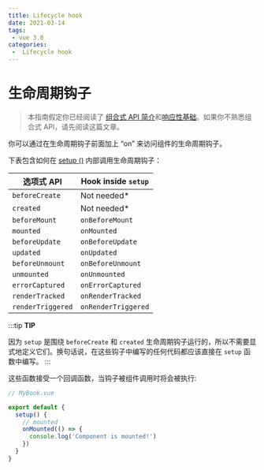```yaml
---
title: Lifecycle hook
date: 2021-03-14
tags:
 - vue 3.0
categories:
 -  Lifecycle hook
---
```

# 生命周期钩子

> 本指南假定你已经阅读了 [组合式 API 简介]()和[响应性基础]()。如果你不熟悉组合式 API，请先阅读这篇文章。

你可以通过在生命周期钩子前面加上 “on” 来访问组件的生命周期钩子。

下表包含如何在 [setup ()]() 内部调用生命周期钩子：

选项式 API   | Hook inside `setup`
------------- | -------------
`beforeCreate`   |	Not needed*
`created`        |  Not needed*
`beforeMount`    |	`onBeforeMount`
`mounted`        |	`onMounted`
`beforeUpdate`   |	`onBeforeUpdate`
`updated`        |	`onUpdated`
`beforeUnmount`  |	`onBeforeUnmount`
`unmounted`      |	`onUnmounted`
`errorCaptured`  |  `onErrorCaptured`
`renderTracked`  |	`onRenderTracked`
`renderTriggered`|	`onRenderTriggered`

:::tip
**TIP**

因为 `setup` 是围绕 `beforeCreate` 和 `created` 生命周期钩子运行的，所以不需要显式地定义它们。换句话说，在这些钩子中编写的任何代码都应该直接在 `setup` 函数中编写。
:::

这些函数接受一个回调函数，当钩子被组件调用时将会被执行:

```javascript
// MyBook.vue

export default {
  setup() {
    // mounted
    onMounted(() => {
      console.log('Component is mounted!')
    })
  }
}
```
